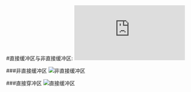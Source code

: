 #直接缓冲区与非直接缓冲区:
![doc](https://www.cnblogs.com/yy3b2007com/archive/2017/07/31/7262453.html)

###非直接缓冲区
![非直接缓冲区](https://images2017.cnblogs.com/blog/307536/201707/307536-20170731145300974-520326124.png)

###直接穿冲区
![直接缓冲区](https://images2017.cnblogs.com/blog/307536/201707/307536-20170731145311224-406164516.png)


